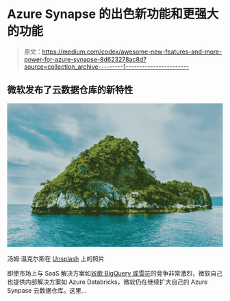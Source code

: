 # Azure Synapse 的出色新功能和更强大的功能

> 原文：<https://medium.com/codex/awesome-new-features-and-more-power-for-azure-synapse-8d623278ac8d?source=collection_archive---------1----------------------->

## 微软发布了云数据仓库的新特性

![](img/6c8c6a08533d235b7eaa4c49706f2c50.png)

汤姆·温克尔斯在 [Unsplash](https://unsplash.com/s/photos/sea?utm_source=unsplash&utm_medium=referral&utm_content=creditCopyText) 上的照片

即使市场上与 SaaS 解决方案如[谷歌 BigQuery 或雪花](/codex/google-bigquery-vs-snowflake-774507312e43)的竞争非常激烈，微软自己也提供内部解决方案如 Azure Databricks，微软仍在继续扩大自己的 Azure Synpase 云数据仓库。这里…